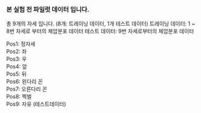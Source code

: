 ### 본 실험 전 파일럿 데이터 입니다. 
총 9개의 자세 입니다. (8개: 트레이닝 데이터, 1개 테스트 데이터)
트레이닝 데이터: 1 ~ 8번 자세로 부터의 체압분포 데이터
테스트 데이터: 9번 자세로부터의 체압분포 데이터

Pos1: 정자세  
Pos2: 좌  
Pos3: 우  
Pos4: 앞  
Pos5: 뒤  
Pos6: 왼다리 꼰  
Pos7: 오른다리 꼰  
Pos8: 쩍벌  
Pos9: 자유 (테스트데이터)
